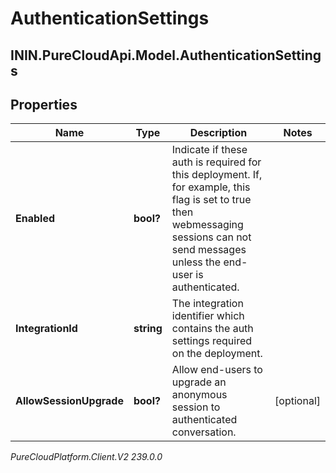 # AuthenticationSettings

## ININ.PureCloudApi.Model.AuthenticationSettings

## Properties

|Name | Type | Description | Notes|
|------------ | ------------- | ------------- | -------------|
| **Enabled** | **bool?** | Indicate if these auth is required for this deployment. If, for example, this flag is set to true then webmessaging sessions can not send messages unless the end-user is authenticated. | |
| **IntegrationId** | **string** | The integration identifier which contains the auth settings required on the deployment. | |
| **AllowSessionUpgrade** | **bool?** | Allow end-users to upgrade an anonymous session to authenticated conversation. | [optional] |



_PureCloudPlatform.Client.V2 239.0.0_
